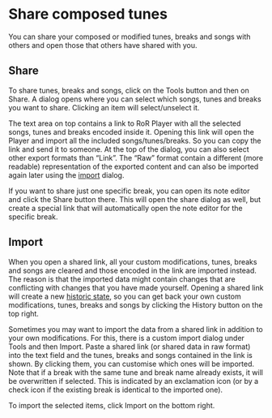 # Share composed tunes

You can share your composed or modified tunes, breaks and songs with others and open those that others have shared with you.

## Share

To share tunes, breaks and songs, click on the <btn><fa icon="cog"></fa> Tools</btn> button and then on <btn variant="item"><fa icon="share"></fa> Share</btn>. A dialog opens where you can select which songs, tunes and breaks you want to share. Clicking an item will select/unselect it.

The text area on top contains a link to RoR Player with all the selected songs, tunes and breaks encoded inside it. Opening this link will open the Player and import all the included songs/tunes/breaks. So you can copy the link and send it to someone. At the top of the dialog, you can also select other export formats than “Link”. The “Raw” format contain a different (more readable) representation of the exported content and can also be imported again later using the [import](#import) dialog.

If you want to share just one specific break, you can open its <fa icon="pen"></fa> note editor and click the <btn variant="info"><fa icon="share"></fa> Share</btn> button there. This will open the share dialog as well, but create a special link that will automatically open the note editor for the specific break.

## Import

When you open a shared link, all your custom modifications, tunes, breaks and songs are cleared and those encoded in the link are imported instead. The reason is that the imported data might contain changes that are conflicting with changes that you have made yourself. Opening a shared link will create a new [historic state](./compose.md#history), so you can get back your own custom modifications, tunes, breaks and songs by clicking the <btn><fa icon="clock"></fa> History</btn> button on the top right.

Sometimes you may want to import the data from a shared link in addition to your own modifications. For this, there is a custom import dialog under <btn><fa icon="cog"></fa> Tools</btn> and then <btn variant="item"><fa icon="file-import"></fa> Import</btn>. Paste a shared link (or shared data in raw format) into the text field and the tunes, breaks and songs contained in the link is shown. By clicking them, you can customise which ones will be imported. Note that if a break with the same tune and break name already exists, it will be overwritten if selected. This is indicated by an <fa icon="exclamation-circle"></fa> exclamation icon (or by a <fa icon="check"></fa> check icon if the existing break is identical to the imported one).

To import the selected items, click <btn variant="primary">Import</btn> on the bottom right.